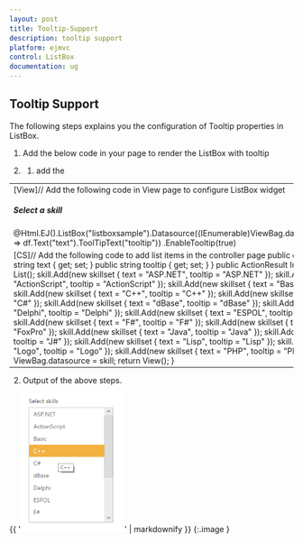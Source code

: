 ```yaml
---
layout: post
title: Tooltip-Support
description: tooltip support
platform: ejmvc
control: ListBox
documentation: ug
---
```


## Tooltip Support

The following steps explains you the configuration of Tooltip properties in ListBox.

1. Add the below code in your page to render the ListBox with tooltip

1. 1. add the 

<table>
<tr>
<td>
[View]// Add the following code in View page to configure ListBox widget<div id="control">    <h5 class="ctrllabel">        Select a skill    </h5>    @Html.EJ().ListBox("listboxsample").Datasource((IEnumerable<skillset>)ViewBag.datasource).ListBoxFields(df => df.Text("text").ToolTipText("tooltip")) .EnableTooltip(true)</div></td></tr>
<tr>
<td>
[CS]// Add the following code to add list items in the controller page        public class skillset        {            public string text { get; set; }            public string tooltip { get; set; }        }        public ActionResult Index()        {            List<skillset> skill = new List<skillset>();            skill.Add(new skillset { text = "ASP.NET", tooltip = "ASP.NET" });            skill.Add(new skillset { text = "ActionScript", tooltip = "ActionScript"      });            skill.Add(new skillset { text = "Basic", tooltip = "Basic" });            skill.Add(new skillset { text = "C++", tooltip = "C++" });            skill.Add(new skillset { text = "C#", tooltip = "C#" });            skill.Add(new skillset { text = "dBase", tooltip = "dBase" });            skill.Add(new skillset { text = "Delphi", tooltip = "Delphi" });            skill.Add(new skillset { text = "ESPOL", tooltip = "ESPOL" });            skill.Add(new skillset { text = "F#", tooltip = "F#" });            skill.Add(new skillset { text = "FoxPro", tooltip = "FoxPro" });            skill.Add(new skillset { text = "Java", tooltip = "Java" });            skill.Add(new skillset { text = "J#", tooltip = "J#" });            skill.Add(new skillset { text = "Lisp", tooltip = "Lisp" });            skill.Add(new skillset { text = "Logo", tooltip = "Logo" });            skill.Add(new skillset { text = "PHP", tooltip = "PHP" });            ViewBag.datasource = skill;            return View();        }</td></tr>
</table>




2. Output of the above steps.


{{ '![](Tooltip-Support_images/Tooltip-Support_img1.png)' | markdownify }}
{:.image }


